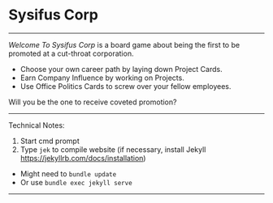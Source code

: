 # Sysifus Corp

---

_Welcome To Sysifus Corp_ is a board game about being the first to be promoted at a cut-throat corporation.

* Choose your own career path by laying down Project Cards.
* Earn Company Influence by working on Projects.
* Use Office Politics Cards to screw over your fellow employees.

Will you be the one to receive coveted promotion?

---

Technical Notes:

1. Start cmd prompt
2. Type `jek` to compile website (if necessary, install Jekyll https://jekyllrb.com/docs/installation)

* Might need to `bundle update`
* Or use `bundle exec jekyll serve`


---
